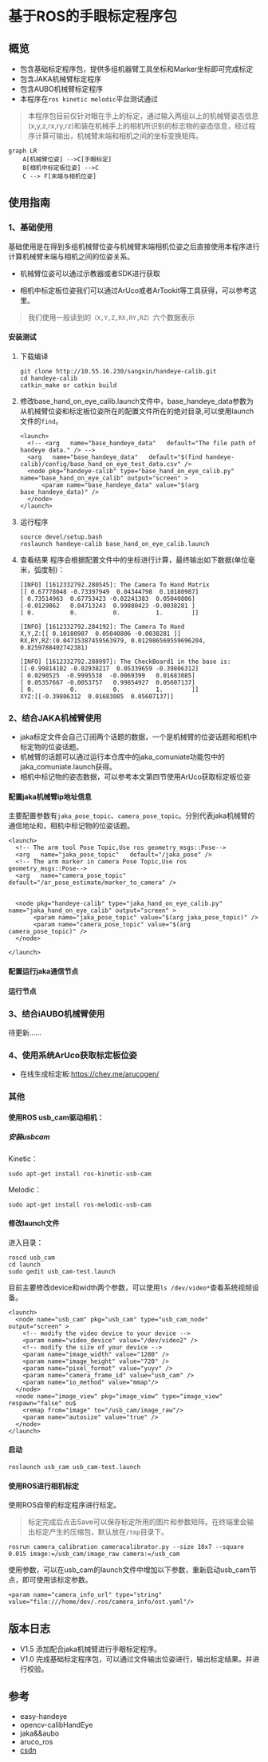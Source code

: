 # 基于ROS的手眼标定程序包
## 概览
- 包含基础标定程序包，提供多组机器臂工具坐标和Marker坐标即可完成标定
- 包含JAKA机械臂标定程序
- 包含AUBO机械臂标定程序
- 本程序在`ros kinetic melodic`平台测试通过

>本程序包目前仅针对眼在手上的标定，通过输入两组以上的机械臂姿态信息(x,y,z,rx,ry,rz)和装在机械手上的相机所识别的标志物的姿态信息，经过程序计算可输出，机械臂末端和相机之间的坐标变换矩阵。

```mermaid
graph LR
    A[机械臂位姿] -->C[手眼标定]
    B[相机中标定板位姿] -->C
    C --> F[末端与相机位姿]
```

## 使用指南
### 1、基础使用
基础使用是在得到多组机械臂位姿与机械臂末端相机位姿之后直接使用本程序进行计算机械臂末端与相机之间的位姿关系。

- 机械臂位姿可以通过示教器或者SDK进行获取
  
- 相机中标定板位姿我们可以通过ArUco或者ArTookit等工具获得，可以参考这里。

> 我们使用一般读到的`（X,Y,Z,RX,RY,RZ）`六个数据表示

#### 安装测试



1. 下载编译
    ```
    git clone http://10.55.16.230/sangxin/handeye-calib.git
    cd handeye-calib
    catkin_make or catkin build
    ```
2. 修改base_hand_on_eye_calib.launch文件中，base_handeye_data参数为从机械臂位姿和标定板位姿所在的配置文件所在的绝对目录,可以使用launch文件的`find`。
    ```
    <launch>
      <!-- <arg   name="base_handeye_data"   default="The file path of handeye data." /> -->
      <arg   name="base_handeye_data"   default="$(find handeye-calib)/config/base_hand_on_eye_test_data.csv" />
      <node pkg="handeye-calib" type="base_hand_on_eye_calib.py" name="base_hand_on_eye_calib" output="screen" >
          <param name="base_handeye_data" value="$(arg base_handeye_data)" />
      </node>
    </launch>
    ```
3. 运行程序
    ```
    source devel/setup.bash
    roslaunch handeye-calib base_hand_on_eye_calib.launch
    ```

4. 查看结果
    程序会根据配置文件中的坐标进行计算，最终输出如下数据(单位毫米，弧度制)：
    ```
    [INFO] [1612332792.280545]: The Camera To Hand Matrix
    [[ 0.67778048 -0.73397949  0.04344798  0.10180987]
    [ 0.73514963  0.67753423 -0.02241383  0.05040806]
    [-0.0129862   0.04713243  0.99880423 -0.0038281 ]
    [ 0.          0.          0.          1.        ]]

    [INFO] [1612332792.284192]: The Camera To Hand 
    X,Y,Z:[[ 0.10180987  0.05040806 -0.0038281 ]]    
    RX,RY,RZ:(0.04715387459563979, 0.012986569559696204, 0.8259788402742381)

    [INFO] [1612332792.288997]: The CheckBoard1 in the base is:
    [[-0.99814102 -0.02938217  0.05339659 -0.39806312]
    [ 0.0290525  -0.9995538  -0.0069399   0.01683085]
    [ 0.05357667 -0.0053757   0.99854927  0.05607137]
    [ 0.          0.          0.          1.        ]]
    XYZ:[[-0.39806312  0.01683085  0.05607137]]
    ```

### 2、结合JAKA机械臂使用
- jaka标定文件会自己订阅两个话题的数据，一个是机械臂的位姿话题和相机中标定物的位姿话题。
- 机械臂的话题可以通过运行本仓库中的jaka_comuniate功能包中的jaka_comuniate.launch获得。
- 相机中标记物的姿态数据，可以参考本文第四节使用ArUco获取标定板位姿

#### 配置jaka机械臂ip地址信息
主要配置参数有`jaka_pose_topic`、`camera_pose_topic`。分别代表jaka机械臂的通信地址和，相机中标记物的位姿话题。
  ```
  <launch>
    <!-- The arm tool Pose Topic,Use ros geometry_msgs::Pose-->
    <arg   name="jaka_pose_topic"   default="/jaka_pose" />
    <!-- The arm marker in camera Pose Topic,Use ros geometry_msgs::Pose-->
    <arg   name="camera_pose_topic"   default="/ar_pose_estimate/marker_to_camera" />

    
    <node pkg="handeye-calib" type="jaka_hand_on_eye_calib.py" name="jaka_hand_on_eye_calib" output="screen" >
         <param name="jaka_pose_topic" value="$(arg jaka_pose_topic)" />
         <param name="camera_pose_topic" value="$(arg camera_pose_topic)" />
    </node>
    
</launch>
  ```

#### 配置运行jaka通信节点



#### 运行节点


### 3、结合iAUBO机械臂使用
待更新......

### 4、使用系统ArUco获取标定板位姿
- 在线生成标定板:https://chev.me/arucogen/


### 其他
#### 使用ROS usb_cam驱动相机：
##### 安装usbcam
Kinetic：
```
sudo apt-get install ros-kinetic-usb-cam
```
Melodic：
```
sudo apt-get install ros-melodic-usb-cam
```
#### 修改launch文件
进入目录：
```
roscd usb_cam
cd launch
sudo gedit usb_cam-test.launch 
```
目前主要修改device和width两个参数，可以使用`ls /dev/video*`查看系统视频设备。
```
<launch>
  <node name="usb_cam" pkg="usb_cam" type="usb_cam_node" output="screen" >
    <!-- modify the video device to your device -->
    <param name="video_device" value="/dev/video2" />
    <!-- modify the size of your device -->
    <param name="image_width" value="1280" />
    <param name="image_height" value="720" />
    <param name="pixel_format" value="yuyv" />
    <param name="camera_frame_id" value="usb_cam" />
    <param name="io_method" value="mmap"/>
  </node>
  <node name="image_view" pkg="image_view" type="image_view" respawn="false" ou$
    <remap from="image" to="/usb_cam/image_raw"/>
    <param name="autosize" value="true" />
  </node>
</launch>
```
#### 启动
```
roslaunch usb_cam usb_cam-test.launch
```

#### 使用ROS进行相机标定
使用ROS自带的标定程序进行标定。

> 标定完成后点击Save可以保存标定所用的图片和参数矩阵。在终端里会输出标定产生的压缩包，默认放在`/tmp`目录下。

```
rosrun camera_calibration cameracalibrator.py --size 10x7 --square 0.015 image:=/usb_cam/image_raw camera:=/usb_cam
```

使用参数，可以在usb_cam的launch文件中增加以下参数，重新启动usb_cam节点，即可使用该标定参数。

```
<param name="camera_info_url" type="string" value="file:///home/dev/.ros/camera_info/ost.yaml"/>
```

## 版本日志
-  V1.5
添加配合jaka机械臂进行手眼标定程序。
- V1.0
完成基础标定程序包，可以通过文件输出位姿进行，输出标定结果。并进行校验。

## 参考
- easy-handeye
- opencv-calibHandEye
- jaka&&aubo
- aruco_ros
- [csdn](https://blog.csdn.net/sandy_wym_/article/details/83996479)